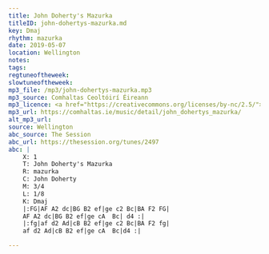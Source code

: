 ```yaml
---
title: John Doherty's Mazurka
titleID: john-dohertys-mazurka.md
key: Dmaj
rhythm: mazurka
date: 2019-05-07
location: Wellington 
notes: 
tags: 
regtuneoftheweek: 
slowtuneoftheweek: 
mp3_file: /mp3/john-dohertys-mazurka.mp3
mp3_source: Comhaltas Ceoltóirí Éireann
mp3_licence: <a href="https://creativecommons.org/licenses/by-nc/2.5/">CC-BY-NC-2.5</a>
mp3_url: https://comhaltas.ie/music/detail/john_dohertys_mazurka/
alt_mp3_url: 
source: Wellington
abc_source: The Session
abc_url: https://thesession.org/tunes/2497
abc: |
    X: 1
    T: John Doherty's Mazurka
    R: mazurka
    C: John Doherty
    M: 3/4
    L: 1/8
    K: Dmaj
    |:FG|AF A2 dc|BG B2 ef|ge c2 Bc|BA F2 FG|
    AF A2 dc|BG B2 ef|ge cA  Bc| d4 :|
    |:fg|af d2 Ad|cB B2 ef|ge c2 Bc|BA F2 fg|
    af d2 Ad|cB B2 ef|ge cA  Bc|d4 :|

---
```

